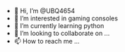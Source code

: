 - 👋 Hi, I’m @UBQ4654
- 👀 I’m interested in gaming consoles
- 🌱 I’m currently learning python
- 💞️ I’m looking to collaborate on ...
- 📫 How to reach me ...

<!---
UBQ4654/UBQ4654 is a ✨ special ✨ repository because its `README.md` (this file) appears on your GitHub profile.
You can click the Preview link to take a look at your changes.
--->

